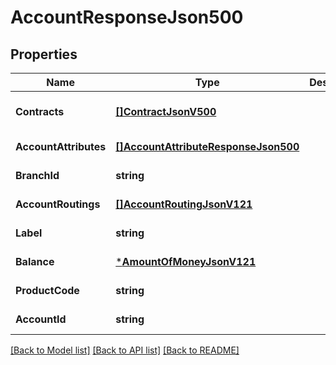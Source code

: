 # AccountResponseJson500

## Properties
Name | Type | Description | Notes
------------ | ------------- | ------------- | -------------
**Contracts** | [**[]ContractJsonV500**](ContractJsonV500.md) |  | [optional] [default to null]
**AccountAttributes** | [**[]AccountAttributeResponseJson500**](AccountAttributeResponseJson500.md) |  | [default to null]
**BranchId** | **string** |  | [default to null]
**AccountRoutings** | [**[]AccountRoutingJsonV121**](AccountRoutingJsonV121.md) |  | [default to null]
**Label** | **string** |  | [default to null]
**Balance** | [***AmountOfMoneyJsonV121**](AmountOfMoneyJsonV121.md) |  | [default to null]
**ProductCode** | **string** |  | [default to null]
**AccountId** | **string** |  | [default to null]

[[Back to Model list]](../README.md#documentation-for-models) [[Back to API list]](../README.md#documentation-for-api-endpoints) [[Back to README]](../README.md)


